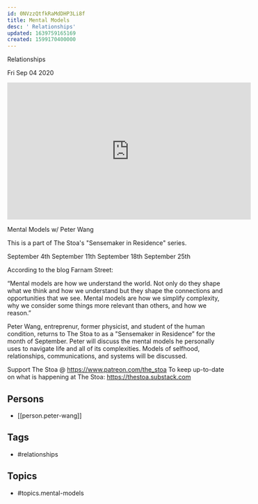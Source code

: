 ```yaml
---
id: 0NVzzQtfkRaMdDHP3Li8f
title: Mental Models
desc: ' Relationships'
updated: 1639759165169
created: 1599170400000
---
```



 Relationships

Fri Sep 04 2020

<iframe width="560" height="315" src="https://www.youtube.com/embed/CmnGREc5L9U" title="Mental Models: Relationships w/ Peter Wang. September 11th, 2020" frameborder="0" allow="accelerometer; autoplay; clipboard-write; encrypted-media; gyroscope; picture-in-picture" allowfullscreen ></iframe>

Mental Models w/ Peter Wang

This is a part of The Stoa's "Sensemaker in Residence" series. 

September 4th
September 11th
September 18th
September 25th

According to the blog Farnam Street:

“Mental models are how we understand the world. Not only do they shape what we think and how we understand but they shape the connections and opportunities that we see. Mental models are how we simplify complexity, why we consider some things more relevant than others, and how we reason.”

Peter Wang, entreprenur, former physicist, and student of the human condition, returns to The Stoa to as a "Sensemaker in Residence” for the month of September. Peter will discuss the mental models he personally uses to navigate life and all of its complexities. Models of selfhood, relationships, communications, and systems will be discussed.

Support The Stoa @ https://www.patreon.com/the_stoa
To keep up-to-date on what is happening at The Stoa: https://thestoa.substack.com

## Persons

- [[person.peter-wang]]

## Tags

- #relationships

## Topics

- #topics.mental-models

